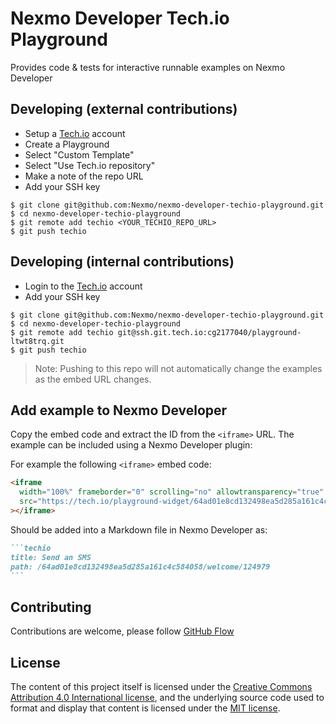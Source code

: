 # Nexmo Developer Tech.io Playground

Provides code & tests for interactive runnable examples on Nexmo Developer

## Developing (external contributions)

- Setup a [Tech.io](http://tech.io) account
- Create a Playground
- Select "Custom Template"
- Select "Use Tech.io repository"
- Make a note of the repo URL
- Add your SSH key

```
$ git clone git@github.com:Nexmo/nexmo-developer-techio-playground.git
$ cd nexmo-developer-techio-playground
$ git remote add techio <YOUR_TECHIO_REPO_URL>
$ git push techio
```

## Developing (internal contributions)

- Login to the [Tech.io](http://tech.io) account
- Add your SSH key

```
$ git clone git@github.com:Nexmo/nexmo-developer-techio-playground.git
$ cd nexmo-developer-techio-playground
$ git remote add techio git@ssh.git.tech.io:cg2177040/playground-ltwt8trq.git
$ git push techio
```

> Note: Pushing to this repo will not automatically change the examples as the embed URL changes.

## Add example to Nexmo Developer

Copy the embed code and extract the ID from the `<iframe>` URL. The example can be included using a Nexmo Developer plugin:

For example the following `<iframe>` embed code:

```html
<iframe
  width="100%" frameborder="0" scrolling="no" allowtransparency="true" style="visibility: hidden"
  src="https://tech.io/playground-widget/64ad01e8cd132498ea5d285a161c4c584058/welcome/124979/Send%20an%20SMS"
></iframe>
```

Should be added into a Markdown file in Nexmo Developer as:

````markdown
```techio
title: Send an SMS
path: /64ad01e8cd132498ea5d285a161c4c584058/welcome/124979
```
````

## Contributing

Contributions are welcome, please follow [GitHub Flow](https://guides.github.com/introduction/flow/index.html)

## License

The content of this project itself is licensed under the [Creative Commons Attribution 4.0 International license](https://creativecommons.org/licenses/by/4.0/), and the underlying source code used to format and display that content is licensed under the [MIT license](https://github.com/Nexmo/nexmo-developer/blob/master/LICENSE.txt).
